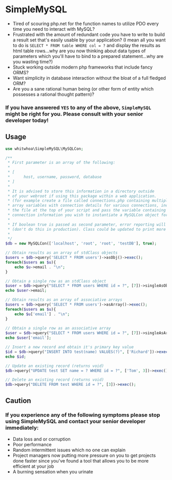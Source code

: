 # SimpleMySQL
  * Tired of scouring php.net for the function names to utilize PDO every time you need to
interact with MySQL? 
  * Frustrated with the amount of redundant code you have to write to build
  a result set that's easily usable by your application? (I mean all you want
  to do is `SELECT * FROM table WHERE col = ?` and display the results as html table rows...why
  are you now thinking about data types of parameters which you'll have to bind
  to a prepared statement...why are you wasting time?)
  * Stuck working outside modern php frameworks that include fancy ORMS?
  * Want simplicity in database interaction without the bloat of a full
  fledged ORM?
  * Are you a sane rational human being (or other form of entity which possesses 
  a rational thought pattern)?
  
  ### If you have answered `YES` to any of the above, `SimpleMySQL` might be right for you. Please consult with your senior developer today!
  
  
  ## Usage
  ```php
  use whitwhoa\SimpleMySQL\MySQLCon;
  
  /**
   * First parameter is an array of the following:
   *
   * [
   *      host, username, password, database
   * ]
   *
   * It is advised to store this information in a directory outside
   * of your webroot if using this package within a web application.
   * (for example create a file called connections.php containing multiple
   * array variables with connection details for various connections, include
   * the file at the top of your script and pass the variable containing the
   * connection information you wish to instantiate a MySQLCon object for.)
   *
   * If boolean true is passed as second parameter, error reporting will be turned on
   * (don't do this in production). Class could be updated to print more detailed errors.
   *
   */
  $db = new MySQLCon(['localhost', 'root', 'root', 'testDB'], true);
  
  // Obtain results as an array of stdClass objects
  $users = $db->query('SELECT * FROM users')->asObj()->exec();
  foreach($users as $u){
      echo $u->email . "\n";
  }
  
  // Obtain a single row as an stdClass object
  $user = $db->query("SELECT * FROM users WHERE id = ?", [7])->singleAsObj()->exec();
  echo $user->email;
  
  // Obtain results as an array of associative arrays
  $users = $db->query('SELECT * FROM users')->asArray()->exec();
  foreach($users as $u){
      echo $u['email'] . "\n";
  }
    
  // Obtain a single row as an associative array
  $user = $db->query("SELECT * FROM users WHERE id = ?", [7])->singleAsArray()->exec();
  echo $user['email'];
  
  // Insert a new record and obtain it's primary key value
  $id = $db->query("INSERT INTO test(name) VALUES(?)", ['Richard'])->exec();
  echo $id;
  
  // Update an existing record (returns void)
  $db->query("UPDATE test SET name = ? WHERE id = ?", ['Tom', 3])->exec();
  
  // Delete an existing record (returns void)
  $db->query("DELETE FROM test WHERE id = ?", [3])->exec();  
  ```
  
  
  ## Caution
  
  ### If you experience any of the following symptoms please stop using SimpleMySQL and contact your senior developer immediately:
  * Data loss and or corruption
  * Poor performance
  * Random intermittent issues which no one can explain
  * Project managers now putting more pressure on you to get projects done faster since you've found a tool that allows you to be more efficient at your job
  * A burning sensation when you urinate
   
   